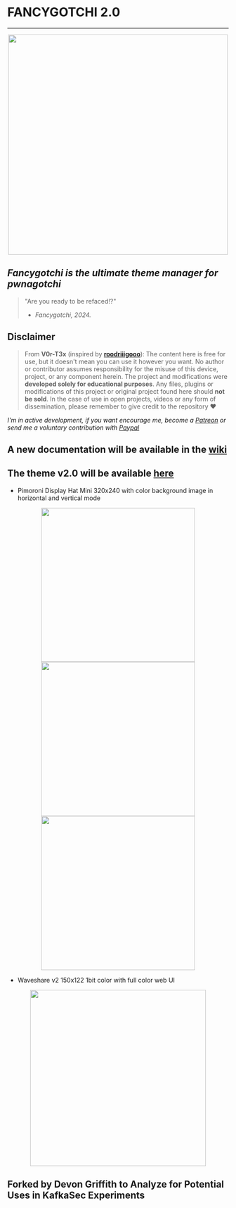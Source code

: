 # FANCYGOTCHI 2.0
----
<p align="center">
<img src='https://github.com/V0r-T3x/fancygotchi/blob/main/.assets/fancygotchi2.0.png' width='500px'></img>
</p>

*Fancygotchi is the ultimate theme manager for pwnagotchi*
----

> "Are you ready to be refaced!?"  
> - *Fancygotchi, 2024.*

## Disclaimer
> From **V0r-T3x** (inspired by [**roodriiigooo**](https://github.com/roodriiigooo)): The content here is free for use, but it doesn't mean you can use it however you want. No author or contributor assumes responsibility for the misuse of this device, project, or any component herein. The project and modifications were **developed solely for educational purposes**.
> Any files, plugins or modifications of this project or original project found here should **not be sold**. In the case of use in open projects, videos or any form of dissemination, please remember to give credit to the repository ♥  

*I'm in active development, if you want encourage me, become a [Patreon](https://patreon.com/v0rt3x_workshop) or send me a voluntary contribution with [Paypal](https://www.paypal.com/paypalme/v0r73x?country.x=CA&locale.x=en_US)*  

## A new documentation will be available in the [wiki](https://github.com/V0r-T3x/fancygotchi/wiki)
## The theme v2.0 will be available [here](https://github.com/V0r-T3x/Fancygotchi_themes/tree/main/fancygotchi_2.0)

- Pimoroni Display Hat Mini 320x240 with color background image in horizontal and vertical mode  
<p align="center">
<img src='https://raw.githubusercontent.com/V0r-T3x/fancygotchi/main/.assets/horizontal.png' width='350px'></img><img src='https://raw.githubusercontent.com/V0r-T3x/fancygotchi/main/.assets/vertical.jpg' height='350px'></img><img src='https://raw.githubusercontent.com/V0r-T3x/fancygotchi/main/.assets/pwnagotchi.png' width='350px'></img>
</p>

- Waveshare v2 150x122 1bit color with full color web UI
<p align="center">
<img src='https://github.com/V0r-T3x/fancygotchi/blob/main/.assets/wsv2_pwnachu.jpg' width='400px'></img>
</p>


## Forked by Devon Griffith to Analyze for Potential Uses in KafkaSec Experiments
